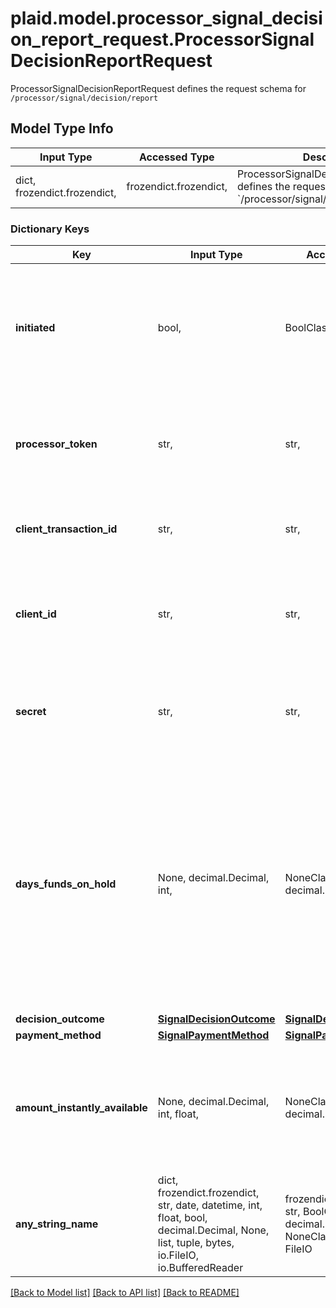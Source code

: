 # plaid.model.processor_signal_decision_report_request.ProcessorSignalDecisionReportRequest

ProcessorSignalDecisionReportRequest defines the request schema for `/processor/signal/decision/report`

## Model Type Info
Input Type | Accessed Type | Description | Notes
------------ | ------------- | ------------- | -------------
dict, frozendict.frozendict,  | frozendict.frozendict,  | ProcessorSignalDecisionReportRequest defines the request schema for &#x60;/processor/signal/decision/report&#x60; | 

### Dictionary Keys
Key | Input Type | Accessed Type | Description | Notes
------------ | ------------- | ------------- | ------------- | -------------
**initiated** | bool,  | BoolClass,  | &#x60;true&#x60; if the ACH transaction was initiated, &#x60;false&#x60; otherwise.  This field must be returned as a boolean. If formatted incorrectly, this will result in an [&#x60;INVALID_FIELD&#x60;](/docs/errors/invalid-request/#invalid_field) error. | 
**processor_token** | str,  | str,  | The processor token obtained from the Plaid integration partner. Processor tokens are in the format: &#x60;processor-&lt;environment&gt;-&lt;identifier&gt;&#x60; | 
**client_transaction_id** | str,  | str,  | Must be the same as the &#x60;client_transaction_id&#x60; supplied when calling &#x60;/signal/evaluate&#x60; | 
**client_id** | str,  | str,  | Your Plaid API &#x60;client_id&#x60;. The &#x60;client_id&#x60; is required and may be provided either in the &#x60;PLAID-CLIENT-ID&#x60; header or as part of a request body. | [optional] 
**secret** | str,  | str,  | Your Plaid API &#x60;secret&#x60;. The &#x60;secret&#x60; is required and may be provided either in the &#x60;PLAID-SECRET&#x60; header or as part of a request body. | [optional] 
**days_funds_on_hold** | None, decimal.Decimal, int,  | NoneClass, decimal.Decimal,  | The actual number of days (hold time) since the ACH debit transaction that you wait before making funds available to your customers. The holding time could affect the ACH return rate.  For example, use 0 if you make funds available to your customers instantly or the same day following the debit transaction, or 1 if you make funds available the next day following the debit initialization. | [optional] 
**decision_outcome** | [**SignalDecisionOutcome**](SignalDecisionOutcome.md) | [**SignalDecisionOutcome**](SignalDecisionOutcome.md) |  | [optional] 
**payment_method** | [**SignalPaymentMethod**](SignalPaymentMethod.md) | [**SignalPaymentMethod**](SignalPaymentMethod.md) |  | [optional] 
**amount_instantly_available** | None, decimal.Decimal, int, float,  | NoneClass, decimal.Decimal,  | The amount (in USD) made available to your customers instantly following the debit transaction. It could be a partial amount of the requested transaction (example: 102.05). | [optional] value must be a 64 bit float
**any_string_name** | dict, frozendict.frozendict, str, date, datetime, int, float, bool, decimal.Decimal, None, list, tuple, bytes, io.FileIO, io.BufferedReader | frozendict.frozendict, str, BoolClass, decimal.Decimal, NoneClass, tuple, bytes, FileIO | any string name can be used but the value must be the correct type | [optional]

[[Back to Model list]](../../README.md#documentation-for-models) [[Back to API list]](../../README.md#documentation-for-api-endpoints) [[Back to README]](../../README.md)

